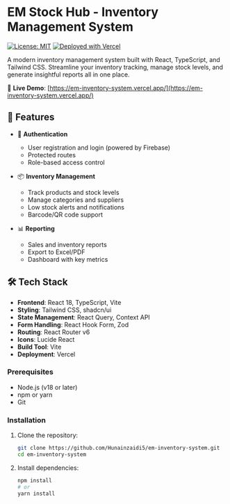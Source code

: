 # EM Stock Hub - Inventory Management System

[![License: MIT](https://img.shields.io/badge/License-MIT-yellow.svg)](https://opensource.org/licenses/MIT)
[![Deployed with Vercel](https://vercel.com/button)](https://vercel.com/new/clone?repository-url=https%3A%2F%2Fgithub.com%2FHunainzaidi5%2Fem-inventory-system)

A modern inventory management system built with React, TypeScript, and Tailwind CSS. Streamline your inventory tracking, manage stock levels, and generate insightful reports all in one place.

🔗 **Live Demo**: [https://em-inventory-system.vercel.app/](https://em-inventory-system.vercel.app/)

## 🚀 Features

- 🔐 **Authentication**
  - User registration and login (powered by Firebase)
  - Protected routes
  - Role-based access control

- 📦 **Inventory Management**
  - Track products and stock levels
  - Manage categories and suppliers
  - Low stock alerts and notifications
  - Barcode/QR code support

- 📊 **Reporting**
  - Sales and inventory reports
  - Export to Excel/PDF
  - Dashboard with key metrics

## 🛠️ Tech Stack

- **Frontend**: React 18, TypeScript, Vite
- **Styling**: Tailwind CSS, shadcn/ui
- **State Management**: React Query, Context API
- **Form Handling**: React Hook Form, Zod
- **Routing**: React Router v6
- **Icons**: Lucide React
- **Build Tool**: Vite
- **Deployment**: Vercel

### Prerequisites

- Node.js (v18 or later)
- npm or yarn
- Git

### Installation

1. Clone the repository:
   ```bash
   git clone https://github.com/Hunainzaidi5/em-inventory-system.git
   cd em-inventory-system
   ```

2. Install dependencies:
   ```bash
   npm install
   # or
   yarn install
   ```